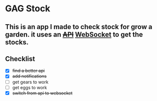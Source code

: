 # GAG Stock
This is an app I made to check stock for grow a garden. it uses an ~~[API](https://api.joshlei.com/v2/growagarden/stock)~~ [WebSocket]() to get the stocks.
---
## Checklist
- [x] ~~find a better api~~
- [x] ~~add notifications~~
- [ ] get gears to work
- [ ] get eggs to work
- [x] ~~switch from api to websocket~~
